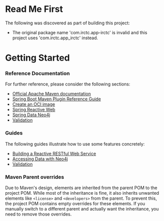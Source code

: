 # Read Me First
The following was discovered as part of building this project:

* The original package name 'com.irctc.app-irctc' is invalid and this project uses 'com.irctc.app_irctc' instead.

# Getting Started

### Reference Documentation
For further reference, please consider the following sections:

* [Official Apache Maven documentation](https://maven.apache.org/guides/index.html)
* [Spring Boot Maven Plugin Reference Guide](https://docs.spring.io/spring-boot/3.5.6/maven-plugin)
* [Create an OCI image](https://docs.spring.io/spring-boot/3.5.6/maven-plugin/build-image.html)
* [Spring Reactive Web](https://docs.spring.io/spring-boot/3.5.6/reference/web/reactive.html)
* [Spring Data Neo4j](https://docs.spring.io/spring-boot/3.5.6/reference/data/nosql.html#data.nosql.neo4j)
* [Validation](https://docs.spring.io/spring-boot/3.5.6/reference/io/validation.html)

### Guides
The following guides illustrate how to use some features concretely:

* [Building a Reactive RESTful Web Service](https://spring.io/guides/gs/reactive-rest-service/)
* [Accessing Data with Neo4j](https://spring.io/guides/gs/accessing-data-neo4j/)
* [Validation](https://spring.io/guides/gs/validating-form-input/)

### Maven Parent overrides

Due to Maven's design, elements are inherited from the parent POM to the project POM.
While most of the inheritance is fine, it also inherits unwanted elements like `<license>` and `<developers>` from the parent.
To prevent this, the project POM contains empty overrides for these elements.
If you manually switch to a different parent and actually want the inheritance, you need to remove those overrides.

